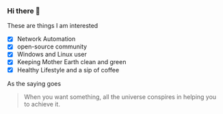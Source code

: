 ### Hi there 👋
These are things I am interested
- [x] Network Automation
- [x] open-source community
- [x] Windows and Linux user
- [x] Keeping Mother Earth clean and green
- [x] Healthy Lifestyle and a sip of coffee

As the saying goes

> When you want something, all the universe
> conspires in helping you to achieve it.

<!--
**fidelis24/fidelis24** is a ✨ _special_ ✨ repository because its `README.md` (this file) appears on your GitHub profile.

Here are some ideas to get you started:

- 🔭 I’m currently working on ...
- 🌱 I’m currently learning ...
- 👯 I’m looking to collaborate on ...
- 🤔 I’m looking for help with ...
- 💬 Ask me about ...
- 📫 How to reach me: ...
- 😄 Pronouns: ...
- ⚡ Fun fact: ...
-->
